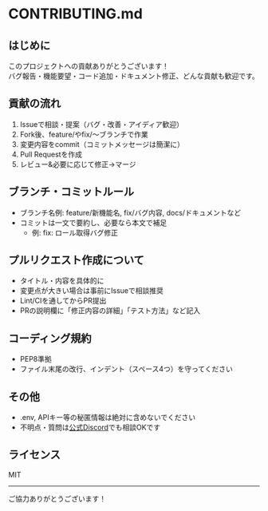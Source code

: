 # CONTRIBUTING.md

## はじめに
このプロジェクトへの貢献ありがとうございます！  
バグ報告・機能要望・コード追加・ドキュメント修正、どんな貢献も歓迎です。

## 貢献の流れ
1. Issueで相談・提案（バグ・改善・アイディア歓迎）
2. Fork後、feature/やfix/〜ブランチで作業
3. 変更内容をcommit（コミットメッセージは簡潔に）
4. Pull Requestを作成
5. レビュー&必要に応じて修正→マージ

## ブランチ・コミットルール
- ブランチ名例: feature/新機能名, fix/バグ内容, docs/ドキュメントなど
- コミットは一文で要約し、必要なら本文で補足
    - 例: fix: ロール取得バグ修正

## プルリクエスト作成について
- タイトル・内容を具体的に
- 変更点が大きい場合は事前にIssueで相談推奨
- Lint/CIを通してからPR提出
- PRの説明欄に「修正内容の詳細」「テスト方法」など記入

## コーディング規約
- PEP8準拠
- ファイル末尾の改行、インデント（スペース4つ）を守ってください

## その他
- .env, APIキー等の秘匿情報は絶対に含めないでください
- 不明点・質問は[公式Discord](https://discord.com/invite/jxvTxqGSpX)でも相談OKです

## ライセンス
MIT

---

ご協力ありがとうございます！
